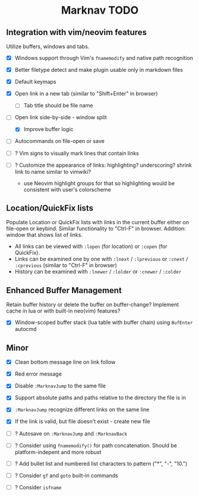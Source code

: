 <div align="center">

# Marknav TODO

</div>

## Integration with vim/neovim features

Utilize buffers, windows and tabs.

- [x] Windows support through Vim's `fnamemodify` and native path recognition
- [x] Better filetype detect and make plugin usable only in markdown files
- [x] Default keymaps
- [x] Open link in a new tab (similar to "Shift+Enter" in browser)
    * [ ] Tab title should be file name
- [ ] Open link side-by-side - window split
   * [x] Improve buffer logic
- [ ] Autocommands on file-open or save

- [ ] ? Vim signs to visually mark lines that contain links
- [ ] ? Customize the appearance of links: highlighting? underscoring? shrink link to name similar to vimwiki?
    * use Neovim highlight groups for that so highlighting would be consistent with user's colorscheme

## Location/QuickFix lists

Populate Location or QuickFix lists with links in the current buffer either on file-open or keybind.
Similar functionality to "Ctrl-F" in browser. Addition: window that shows list of links.

- All links can be viewed with `:lopen` (for location) or `:copen` (for QuickFix).
- Links can be examined one by one with `:lnext` / `:lprevious` or `:cnext` / `:cprevious` (similar to "Ctrl-F" in browser)
- History can be examined with `:lnewer` / `:lolder` or `:cnewer` / `:colder`

## Enhanced Buffer Management

Retain buffer history or delete the buffer on buffer-change?
Implement cache in lua or with built-in neo(vim) features?

- [x] Window-scoped buffer stack (lua table with buffer chain) using `BufEnter` autocmd

## Minor
- [x] Clean bottom message line on link follow
- [x] Red error message
- [x] Disable `:MarknavJump` to the same file
- [x] Support absolute paths and paths relative to the directory the file is in
- [x] `:MarknavJump` recognize different links on the same line
- [x] If the link is valid, but file doesn't exist - create new file

- [ ] ? Autosave on `:MarknavJump` and `:MarknavBack`
- [ ] ? Consider using `fnamemodify()` for path concatenation. Should be platform-indepent and more robust
- [ ] ? Add bullet list and numbered list characters to pattern ("*", "-", "10.")
- [ ] ? Consider `gf` and `goto` built-in commands
- [ ] ? Consider `isfname`



